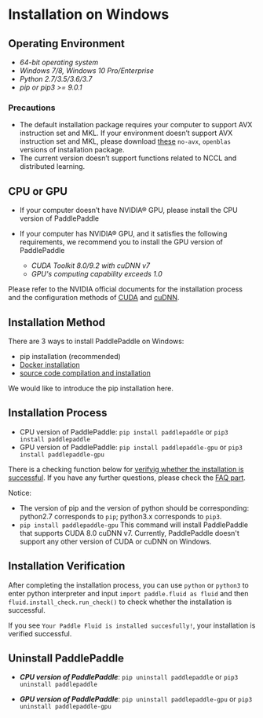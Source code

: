 # **Installation on Windows**

## Operating Environment

* *64-bit operating system*
* *Windows 7/8, Windows 10 Pro/Enterprise*
* *Python 2.7/3.5/3.6/3.7*
* *pip or pip3 >= 9.0.1*

### Precautions

* The default installation package requires your computer to support AVX instruction set and MKL. If your environment doesn’t support AVX instruction set and MKL, please download [these](./Tables.html/#ciwhls-release) `no-avx`, `openblas` versions of installation package.
* The current version doesn’t support functions related to NCCL and distributed learning.

## CPU or GPU

* If your computer doesn’t have NVIDIA® GPU, please install the CPU version of PaddlePaddle

* If your computer has NVIDIA® GPU, and it satisfies the following requirements, we recommend you to install the GPU version of PaddlePaddle
    * *CUDA Toolkit 8.0/9.2 with cuDNN v7*
    * *GPU's computing capability exceeds 1.0*

Please refer to the NVIDIA official documents for the installation process and the configuration methods of [CUDA](https://docs.nvidia.com/cuda/cuda-installation-guide-linux/) and [cuDNN](https://docs.nvidia.com/deeplearning/sdk/cudnn-install/).

## Installation Method

There are 3 ways to install PaddlePaddle on Windows:

* pip installation (recommended)
* [Docker installation](./install_Docker.html)
* [source code compilation and installation](./compile/compile_Windows.html/#win_source)

We would like to introduce the pip installation here.

## Installation Process

* CPU version of PaddlePaddle: `pip install paddlepaddle` or `pip3 install paddlepaddle`
* GPU version of PaddlePaddle: `pip install paddlepaddle-gpu` or `pip3 install paddlepaddle-gpu`

There is a checking function below for [verifyig whether the installation is successful](#check). If you have any further questions, please check the [FAQ part](./FAQ.html).

Notice:

* The version of pip and the version of python should be corresponding: python2.7 corresponds to `pip`; python3.x corresponds to `pip3`.
* `pip install paddlepaddle-gpu` This command will install PaddlePaddle that supports CUDA 8.0 cuDNN v7. Currently, PaddlePaddle doesn't support any other version of CUDA or cuDNN on Windows.

<a name="check"></a>
## Installation Verification
After completing the installation process, you can use `python` or `python3` to enter python interpreter and input `import paddle.fluid as fluid` and then `fluid.install_check.run_check()` to check whether the installation is successful.

If you see `Your Paddle Fluid is installed succesfully!`, your installation is verified successful.

## Uninstall PaddlePaddle

* ***CPU version of PaddlePaddle***: `pip uninstall paddlepaddle` or `pip3 uninstall paddlepaddle`

* ***GPU version of PaddlePaddle***: `pip uninstall paddlepaddle-gpu` or `pip3 uninstall paddlepaddle-gpu`
